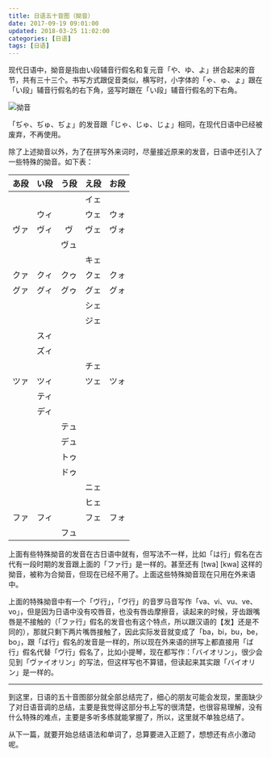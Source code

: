 ```yaml
---
title: 日语五十音图（拗音）
date: 2017-09-19 09:01:00
updated: 2018-03-25 11:02:00
categories: [日语]
tags: [日语]
---
```

现代日语中，拗音是指由い段辅音行假名和复元音「や、ゆ、よ」拼合起来的音节，共有三十三个。书写方式跟促音类似，横写时，小字体的「ゃ、ゅ、ょ」跟在「い段」辅音行假名的右下角，竖写时跟在「い段」辅音行假名的下右角。

![拗音](youonn.png)

「ぢゃ、ぢゅ、ぢょ」的发音跟「じゃ、じゅ、じょ」相同，在现代日语中已经被废弃，不再使用。
<!--more-->

除了上述拗音以外，为了在拼写外来词时，尽量接近原来的发音，日语中还引入了一些特殊的拗音。如下表：

| あ段 | い段 | う段 | え段 | お段 |
|:----:|:----:|:----:|:----:|:----:|
|      |      |      | イェ |      |
|      | ウィ |      | ウェ | ウォ |
| ヴァ | ヴィ |  ヴ  | ヴェ | ヴォ |
|      |      | ヴュ |      |      |
|      |      |      | キェ |      |
| クァ | クィ | クゥ | クェ | クォ |
| グァ | グィ | グゥ | グェ | グォ |
|      |      |      | シェ |      |
|      |      |      | ジェ |      |
|      | スィ |      |      |      |
|      | ズィ |      |      |      |
|      |      |      | チェ |      |
| ツァ | ツィ |      | ツェ | ツォ |
|      | ティ |      |      |      |
|      | ディ |      |      |      |
|      |      | テュ |      |      |
|      |      | デュ |      |      |
|      |      | トゥ |      |      |
|      |      | ドゥ |      |      |
|      |      |      | ニェ |      |
|      |      |      | ヒェ |      |
| ファ | フィ |      | フェ | フォ |
|      |      | フュ |      |      ||

上面有些特殊拗音的发音在古日语中就有，但写法不一样，比如「は行」假名在古代有一段时期的发音跟上面的「ファ行」是一样的。甚至还有 [twa] [kwa] 这样的拗音，被称为合拗音，但现在已经不用了。上面这些特殊拗音现在只用在外来语中。

上面的特殊拗音中有一个「ヴ行」，「ヴ行」的音罗马音写作「va、vi、vu、ve、vo」，但是因为日语中没有咬唇音，也没有唇齿摩擦音，读起来的时候，牙齿跟嘴唇是不接触的（「ファ行」假名的发音也有这个特点，所以跟汉语的【发】还是不同的），那就只剩下两片嘴唇接触了，因此实际发音就变成了「ba，bi，bu，be，bo」，跟「ば行」假名的发音是一样的，所以现在外来语的拼写上都直接用「ば行」假名代替「ヴ行」假名了，比如小提琴，现在都写作：「バイオリン」，很少会见到「ヴァイオリン」的写法，但这样写也不算错，但读起来其实跟「バイオリン」是一样的。

---

到这里，日语的五十音图部分就全部总结完了，细心的朋友可能会发现，里面缺少了对日语音调的总结，主要是我觉得这部分书上写的很清楚，也很容易理解，没有什么特殊的难点，主要是多听多练就能掌握了，所以，这里就不单独总结了。

从下一篇，就要开始总结语法和单词了，总算要进入正题了，想想还有点小激动呢。